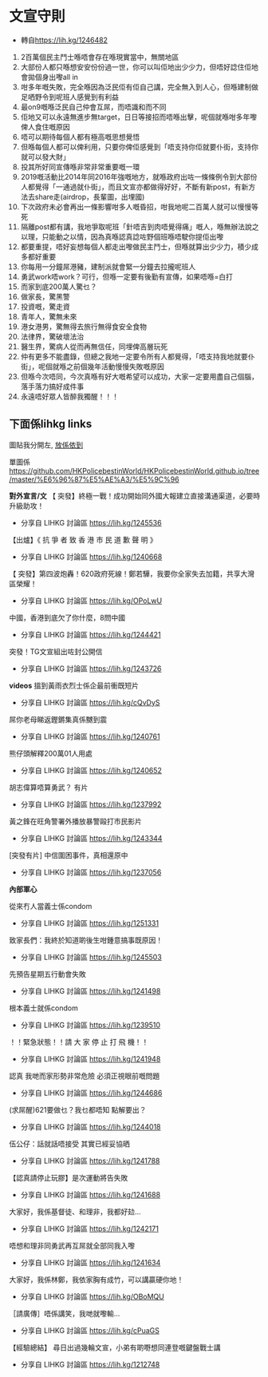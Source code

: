 # 文宣守則
* 轉自<https://lih.kg/1246482>
1. 2百萬個民主鬥士喺唔會存在喺現實當中，無關地區
2. 大部份人都只喺想安安份份過一世，你可以叫佢地出少少力，但唔好諗住佢地會拋個身出嚟all in
3. 咁多年嘅失敗，完全喺因為泛民佢有佢自己講，完全無入到人心，但喺建制做足哂野令到呢班人感覺到有利益
4. 最on9嘅喺泛民自己仲會互屌，而唔識和而不同
5. 佢地又可以永遠無進步無target，日日等接招而唔喺出擊，呢個就喺咁多年嚟俾人食住嘅原因
6. 唔可以期待每個人都有極高嘅思想覺悟
7. 但喺每個人都可以俾利用，只要你俾佢感覺到「唔支持你佢就要仆街，支持你就可以發大財」
8. 投其所好同宣傳喺非常非常重要嘅一環
9. 2019嘅活動比2014年同2016年強嘅地方，就喺政府出咗一條條例令到大部份人都覺得「一通過就仆街」，而且文宣亦都做得好好，不斷有新post，有新方法去share走(airdrop，長輩圖，出埋國)
10. 下次政府未必會再出一條影響咁多人嘅昏招，咁我地呢二百萬人就可以慢慢等死
11. 隔離post都有講，我地爭取呢班「針唔吉到肉唔覺得痛」嘅人，喺無辦法說之以理，只能動之以情，因為真喺認真諗咗野個班喺唔駛你提佢出嚟
12. 都要重提，唔好妄想每個人都走出嚟做民主鬥士，但喺就算出少少力，積少成多都好重要
13. 你每用一分鐘屌港豬，建制派就會緊一分鐘去拉攏呢班人
14. 勇武work唔work？可行，但喺一定要有後勤有宣傳，如果唔喺=白打
15. 而家到底200萬人驚乜？
16. 做家長，驚黑警
17. 投資嘅，驚走資
18. 青年人，驚無未來
19. 港女港男，驚無得去旅行無得食安全食物
20. 法律界，驚破壞法治
21. 醫生界，驚病人從而再無信任，同埋俾高層玩死
22. 仲有更多不能盡錄，但總之我地一定要令所有人都覺得，「唔支持我地就要仆街」，呢個就喺之前個幾年活動慢慢失敗嘅原因
23. 但喺今次唔同，今次真喺有好大嘅希望可以成功，大家一定要用盡自己個腦，落手落力搞好成件事
24. 永遠唔好眾人皆醉我獨醒！！！



## 下面係lihkg links

圖貼我分開左, [放係依到](/文宣/圖貼.md)


單圖係<https://github.com/HKPolicebestinWorld/HKPolicebestinWorld.github.io/tree/master/%E6%96%87%E5%AE%A3/%E5%9C%96>


**對外宣言/文**
【 突發】終極一戰！成功開始同外國大報建立直接溝通渠道，必要時升級助攻！
- 分享自 LIHKG 討論區
<https://lih.kg/1245536>

【出爐】《 抗 爭 者 致 香 港 市 民 道 歉 聲 明 》
- 分享自 LIHKG 討論區
<https://lih.kg/1240668>

【 突發】第四波炮轟！620政府死線！鄭若驊，我要你全家失去加籍，共享大灣區榮耀！
- 分享自 LIHKG 討論區
<https://lih.kg/OPoLwU>

中國，香港到底欠了你什麼，8問中國
- 分享自 LIHKG 討論區
<https://lih.kg/1244421>

突發！TG文宣組出咗封公開信
- 分享自 LIHKG 討論區
<https://lih.kg/1243726>


**videos**
搵到黃雨衣烈士係企最前衝既短片
- 分享自 LIHKG 討論區
<https://lih.kg/cQvDyS>

屌你老母睇返鏗鏘集真係嬲到震
- 分享自 LIHKG 討論區
<https://lih.kg/1240761>

熊仔頭解釋200萬01人用處
- 分享自 LIHKG 討論區
<https://lih.kg/1240652>

胡志偉算唔算勇武？ 有片
- 分享自 LIHKG 討論區
<https://lih.kg/1237992>

黃之鋒在旺角警署外播放暴警毆打市民影片
- 分享自 LIHKG 討論區
<https://lih.kg/1243344>

[突發有片] 中信圍困事件，真相還原中
- 分享自 LIHKG 討論區
<https://lih.kg/1237056>


**內部軍心**

從來冇人當義士係condom
- 分享自 LIHKG 討論區
<https://lih.kg/1251331>

致家長們：我終於知道啲後生咁鍾意搞事既原因！
- 分享自 LIHKG 討論區
<https://lih.kg/1245503>

先預告星期五行動會失敗
- 分享自 LIHKG 討論區
<https://lih.kg/1241498>

根本義士就係condom
- 分享自 LIHKG 討論區
<https://lih.kg/1239510>

！！緊急狀態！！請 大 家 停 止 打 飛 機！！
- 分享自 LIHKG 討論區
<https://lih.kg/1241948>

認真 我哋而家形勢非常危險 必須正視眼前嘅問題
- 分享自 LIHKG 討論區
<https://lih.kg/1244686>

(求屌醒)621要做乜？我乜都唔知 點解要出？
- 分享自 LIHKG 討論區
<https://lih.kg/1244018>

伍公仔：話就話唔接受 其實已經妥協晒
- 分享自 LIHKG 討論區
<https://lih.kg/1241788>

【認真請停止玩膠】是次運動將告失敗
- 分享自 LIHKG 討論區
<https://lih.kg/1241688>

大家好，我係基督徒、和理非，我都好攰…
- 分享自 LIHKG 討論區
<https://lih.kg/1242171>

唔想和理非同勇武再互屌就全部同我入嚟
- 分享自 LIHKG 討論區
<https://lih.kg/1241634>

大家好，我係林鄭，我依家胸有成竹，可以講贏硬你地！
- 分享自 LIHKG 討論區
<https://lih.kg/OBoMQU>

［請廣傳］唔係講笑，我哋就嚟輸...
- 分享自 LIHKG 討論區
<https://lih.kg/cPuaGS>

【經驗總結】 尋日出過幾輪文宣，小弟有啲嘢想同連登嘅鍵盤戰士講
- 分享自 LIHKG 討論區
<https://lih.kg/1212748>
